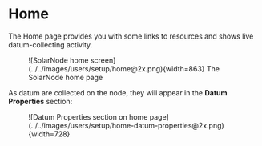 # Home

The Home page provides you with some links to resources and shows live datum-collecting
activity.

<figure markdown>
  ![SolarNode home screen](../../images/users/setup/home@2x.png){width=863}
  <caption>The SolarNode home page</caption>
</figure>

As datum are collected on the node, they will appear in the **Datum Properties**
section:

<figure markdown>
  ![Datum Properties section on home page](../../images/users/setup/home-datum-properties@2x.png){width=728}
</figure>
